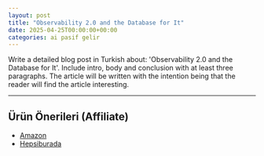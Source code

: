 ```yaml
---
layout: post
title: "Observability 2.0 and the Database for It"
date: 2025-04-25T00:00:00+00:00
categories: ai pasif gelir
---
```


Write a detailed blog post in Turkish about: 'Observability 2.0 and the Database for It'. Include intro, body and conclusion with at least three paragraphs. The article will be written with the intention being that the reader will find the article interesting.


---
## Ürün Önerileri (Affiliate)
- [Amazon](https://www.amazon.com/dp/?tag=YOUR_AMAZON_TAG)
- [Hepsiburada](https://www.hepsiburada.com/?tag=YOUR_HEPSIBURADA_TAG)
